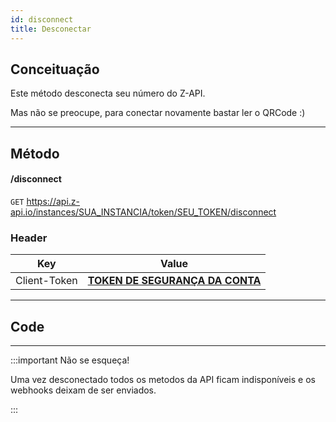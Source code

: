 ```yaml
---
id: disconnect
title: Desconectar
---
```


## Conceituação

Este método desconecta seu número do Z-API.

Mas não se preocupe, para conectar novamente bastar ler o QRCode :)

---

## Método

#### /disconnect

`GET` https://api.z-api.io/instances/SUA_INSTANCIA/token/SEU_TOKEN/disconnect

### Header

|      Key       |            Value            |
| :------------: |     :-----------------:     |
|  Client-Token  | **[TOKEN DE SEGURANÇA DA CONTA](https://developer.z-api.io/security/client-token)** |

---

## Code

---

:::important Não se esqueça!

Uma vez desconectado todos os metodos da API ficam indisponíveis e os webhooks deixam de ser enviados.

:::
